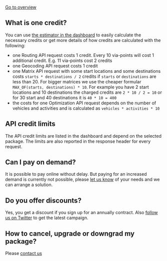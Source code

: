 [Go to overview](./README.md)

## What is one credit?

You can use [the estimator in the dashboard](https://graphhopper.com/dashboard/#/pricing) to easily calculate the necessary credits or get more details of how credits are calculated with the following:

 * one Routing API request costs 1 credit. Every 10 via-points will cost 1 additional credit. E.g. 11 via-points cost 2 credits
 * one Geocoding API request costs 1 credit
 * one Matrix API request with some start locations and some destinations costs `starts * destinations / 2` credits if `starts` or `destinations` are less than 20. For bigger matrices we use the cheaper formular `MAX_OF(starts, destinations) * 10`. For example you have 2 start locations and 10 destinations the charged credits are `2 * 10 / 2 = 10` or for 30 start and 40 destinations it is `40 * 10 = 400`
 * the costs for one Optimization API request depends on the number of vehicles and activities and is calculated as `vehicles * activities * 10`
  
## API credit limits

The API credit limits are listed in the dashboard and depend on the selected package. The limits are also reported in the response header for every request.

## Can I pay on demand?

It is possible to pay online without delay. But paying for an increased demand is currently not possible, please [let us know](https://graphhopper.com/#contact) of your needs and we can arrange a solution.

## Do you offer discounts?

Yes, you get a discount if you sign up for an annually contract. Also [follow us on Twitter](https://twitter.com/graphhopper) to get the latest campaign.

## How to cancel, upgrade or downgrad my package?

Please [contact us](https://graphhopper.com/#contact)
